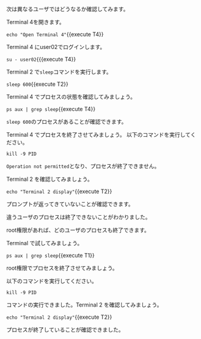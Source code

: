 次は異なるユーザではどうなるか確認してみます。

Terminal 4を開きます。

`echo "Open Terminal 4"`{{execute T4}}

Terminal 4 にuser02でログインします。

`su - user02`{{{execute T4}}

Terminal 2 で`sleep`コマンドを実行します。

`sleep 600`{{execute T2}}

Terminal 4 でプロセスの状態を確認してみましょう。

`ps aux | grep sleep`{{execute T4}}

`sleep 600`のプロセスがあることが確認できます。

Terminal 4 でプロセスを終了させてみましょう。
以下のコマンドを実行してください。

`kill -9 PID`

`Operation not permitted`となり、プロセスが終了できません。

Terminal 2 を確認してみましょう。

`echo "Terminal 2 display"`{{execute T2}}

プロンプトが返ってきていないことが確認できます。

違うユーザのプロセスは終了できないことがわかりました。

root権限があれば、どのユーザのプロセスも終了できます。

Terminal で試してみましょう。

`ps aux | grep sleep`{{execute T1}}

root権限でプロセスを終了させてみましょう。

以下のコマンドを実行してください。

`kill -9 PID`

コマンドの実行できました。Terminal 2 を確認してみましょう。

`echo "Terminal 2 display"`{{execute T2}}

プロセスが終了していることが確認できました。
